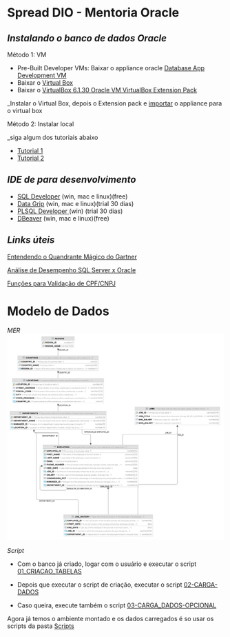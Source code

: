 # Spread DIO - Mentoria Oracle
## _Instalando o banco de dados Oracle_

Método 1:  VM
 - Pre-Built Developer VMs: Baixar o appliance oracle [Database App Development VM](https://www.oracle.com/downloads/developer-vm/community-downloads.html)
 - Baixar o [Virtual Box](https://www.virtualbox.org)
 - Baixar o [VirtualBox 6.1.30 Oracle VM VirtualBox Extension Pack](https://download.virtualbox.org/virtualbox/6.1.30/Oracle_VM_VirtualBox_Extension_Pack-6.1.30.vbox-extpack)
 
 _Instalar o Virtual Box, depois o Extension pack e [importar](https://www.youtube.com/watch?v=axqiuZ883A8) o appliance para o virtual box

 Método 2: Instalar local
 
 _siga algum dos tutoriais abaixo
  - [Tutorial 1](https://alekciss.com/install-oracle-database-19c-on-windows/)
  - [Tutorial 2](https://www.youtube.com/watch?v=Hnpmy2kB5Mo)

## _IDE de para desenvolvimento_
 - [SQL Developer](https://www.oracle.com/database/technologies/appdev/sqldeveloper-landing.html) (win, mac e linux)(free)
 - [Data Grip](https://www.jetbrains.com/datagrip/?source=google&medium=cpc&campaign=15034927825&gclid=EAIaIQobChMIhv6lju_h9AIVCwaRCh1IJQubEAAYASAAEgK-wvD_BwE)  (win, mac e linux)(trial 30 dias)
 - [PLSQL Developer ](https://www.allroundautomations.com/products/pl-sql-developer/?gclid=EAIaIQobChMI-8GYqe_h9AIVMRXUAR3p5gv_EAAYASAAEgLSNvD_BwE) (win) (trial 30 dias)
 - [DBeaver](https://dbeaver.io) (win, mac e linux)(free)

 ## _Links úteis_
[Entendendo o Quandrante Mágico do Gartner](https://www.sepaforcorporates.com/thoughts/gartner-magic-quadrant-explained-in-about-5-minutes/)
	
[Análise de Desempenho SQL Server x Oracle](http://www.linhadecodigo.com.br/artigo/2412/analise-de-desempenho-entre-os-bancos-de-dados-sql-sever-x-oracle.aspx)

[Funções para Validação de CPF/CNPJ](https://glufke.net/oracle/viewtopic.php?t=2529)


# Modelo de Dados
_MER_
![modelo de dados](Modelo.png "Modelo")

_Script_

- Com o banco já criado, logar com o usuário e executar o script [01_CRIACAO_TABELAS](Tabelas/01_CRIACAO_TABELAS.sql)

- Depois que executar o script de criação, executar o script [02-CARGA-DADOS](Tabelas/02-CARGA-DADOS.sql)

- Caso queira, execute também o script [03-CARGA_DADOS-OPCIONAL](Tabelas/03-CARGA_DADOS-OPCIONAL.sql)


Agora já temos o ambiente montado e os dados carregados é so usar os scripts da pasta [Scripts](Scripts)



